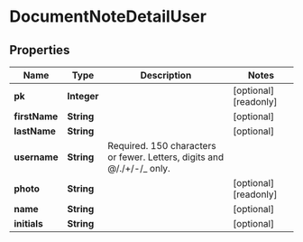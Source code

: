

# DocumentNoteDetailUser


## Properties

| Name | Type | Description | Notes |
|------------ | ------------- | ------------- | -------------|
|**pk** | **Integer** |  |  [optional] [readonly] |
|**firstName** | **String** |  |  [optional] |
|**lastName** | **String** |  |  [optional] |
|**username** | **String** | Required. 150 characters or fewer. Letters, digits and @/./+/-/_ only. |  |
|**photo** | **String** |  |  [optional] [readonly] |
|**name** | **String** |  |  [optional] |
|**initials** | **String** |  |  [optional] |



